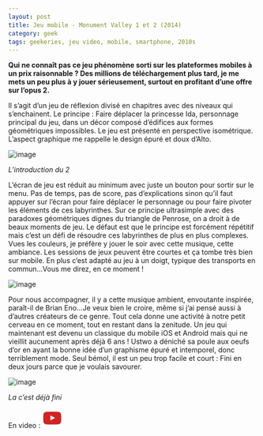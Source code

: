 ```yaml
---
layout: post
title: Jeu mobile - Monument Valley 1 et 2 (2014)
category: geek
tags: geekeries, jeu video, mobile, smartphone, 2010s
---
```


**Qui ne connaît pas ce jeu phénomène sorti sur les plateformes mobiles à un prix raisonnable ? Des millions de téléchargement plus tard, je me mets un peu plus à y jouer sérieusement, surtout en profitant d’une offre sur l’opus 2.**

Il s’agit d’un jeu de réflexion divisé en chapitres avec des niveaux qui s’enchainent. Le principe : Faire déplacer la princesse Ida, personnage principal du jeu, dans un décor composé d’édifices aux formes géométriques impossibles. Le jeu est présenté en perspective isométrique. L’aspect graphique me rappelle le design épuré et doux d’Alto.

![image](https://filedn.eu/llqi9IBxlYouGRXYG2xlROb/img/2020/monumentvalley1.jpg)

*L’introduction du 2*

L’écran de jeu est réduit au minimum avec juste un bouton pour sortir sur le menu. Pas de temps, pas de score, pas d’explications sinon qu’il faut appuyer sur l’écran pour faire déplacer le personnage ou pour faire pivoter les éléments de ces labyrinthes. Sur ce principe ultrasimple avec des paradoxes géométriques dignes du triangle de Penrose, on a droit à de beaux moments de jeu. Le défaut est que le principe est forcément répétitif mais c’est un défi de résoudre ces labyrinthes de plus en plus complexes. Vues les couleurs, je préfère y jouer le soir avec cette musique, cette ambiance. Les sessions de jeux peuvent être courtes et ça tombe très bien sur mobile. En plus c’est adapté au jeu à un doigt, typique des transports en commun…Vous me direz, en ce moment !

![image](https://filedn.eu/llqi9IBxlYouGRXYG2xlROb/img/2020/monumentvalley2.jpg)

Pour nous accompagner, il y a cette musique ambient, envoutante inspirée, paraît-il de Brian Eno…Je veux bien le croire, même si j’ai pensé aussi à d’autres créateurs de ce genre. Tout cela donne une activité à notre petit cerveau en ce moment, tout en restant dans la zenitude. Un jeu qui maintenant est devenu un classique du mobile iOS et Android mais qui ne vieillit aucunement après déjà 6 ans ! Ustwo a déniché sa poule aux oeufs d’or en ayant la bonne idée d’un graphisme épuré et intemporel, donc terriblement mode. Seul bémol, il est un peu trop facile et court : Fini en deux jours parce que je voulais savourer.

![image](https://filedn.eu/llqi9IBxlYouGRXYG2xlROb/img/2020/monumentvalley3.jpg)

*La c’est déjà fini*

En video : [![video](/images/youtube.png)](https://youtu.be/wC1jHHF_Wjo)
